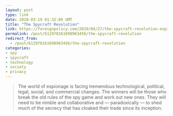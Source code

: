 ```yaml
---
layout: post
type: link
date: 2020-03-19 01:32:09 GMT
title: "The Spycraft Revolution"
link: https://foreignpolicy.com/2019/04/27/the-spycraft-revolution-espionage-technology/
permalink: /post/612978161698963456/the-spycraft-revolution
redirect_from: 
  - /post/612978161698963456/the-spycraft-revolution
categories:
- spy
- spycraft
- technology
- society
- privacy
---
```

<blockquote>The world of espionage is facing tremendous technological, political, legal, social, and commercial changes. The winners will be those who break the old rules of the spy game and work out new ones. They will need to be nimble and collaborative and — paradoxically — to shed much of the secrecy that has cloaked their trade since its inception.</blockquote>
